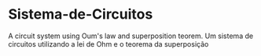 # Sistema-de-Circuitos
A circuit system using Oum's law and superposition teorem. Um sistema de circuitos utilizando a lei de Ohm e o teorema da superposição
